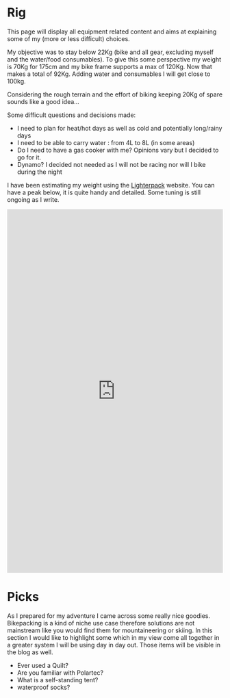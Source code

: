 # Rig

This page will display all equipment related content and aims at explaining some of my (more or less difficult) choices.

My objective was to stay below 22Kg (bike and all gear, excluding myself and the water/food consumables). To give this some perspective my weight is 70Kg for 175cm and my bike frame supports a max of 120Kg. Now that makes a total of 92Kg. Adding water and consumables I will get close to 100kg.

Considering the rough terrain and the effort of biking keeping 20Kg of spare sounds like a good idea...

Some difficult questions and decisions made:

 - I need to plan for heat/hot days as well as cold and potentially long/rainy days
 - I need to be able to carry water : from 4L to 8L (in some areas)
 - Do I need to have a gas cooker with me? Opinions vary but I decided to go for it.
 - Dynamo? I decided not needed as I will not be racing nor will I bike during the night

I have been estimating my weight using the [Lighterpack](https://lighterpack.com/) website.
You can have a peak below, it is quite handy and detailed. Some tuning is still ongoing as I write.

<iframe src="https://lighterpack.com/r/bzytct" frameborder="0" width="100%" height="850" allowfullscreen></iframe>

# Picks

As I prepared for my adventure I came across some really nice goodies. Bikepacking is a kind of niche use case therefore solutions are not mainstream like you would find them for mountaineering or skiing. In this section I would like to highlight some which in my view come all together in a greater system I will be using day in day out. Those items will be visible in the blog as well.

 - Ever used a Quilt?
 - Are you familiar with Polartec?
 - What is a self-standing tent?
 - waterproof socks?
